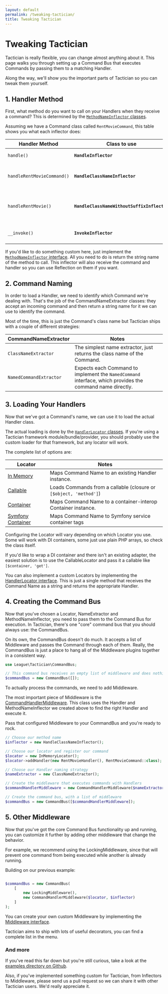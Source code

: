 ```yaml
---
layout: default
permalink: /tweaking-tactician/
title: Tweaking Tactician
---
```


# Tweaking Tactician
Tactician is really flexible, you can change almost anything about it. This page walks you through setting up a Command Bus that executes Commands by passing them to a matching Handler.

Along the way, we'll show you the important parts of Tactician so you can tweak them yourself.

## 1. Handler Method
First, what method do you want to call on your Handlers when they receive a command? This is determined by the [`MethodNameInflector` classes](https://github.com/thephpleague/tactician/tree/master/src/Handler/MethodNameInflector). 

Assuming we have a Command class called `RentMovieCommand`, this table shows you what each inflector does: 

Handler Method             | Class to use                                | Notes
---------------------------|---------------------------------------------|-----------------------------------------------
`handle()`                 | **`HandleInflector`**                       | Easy to read, easy to guess
`handleRentMovieCommand()` | **`HandleClassNameInflector`**              | Lets you handle multiple commands on the same class
`handleRentMovie()`        | **`HandleClassNameWithoutSuffixInflector`** | Same as HandleClassName but shaves any -Command suffix off your class
`__invoke()`               | **`InvokeInflector`**                       | Good for invokable classes or closures.

If you'd like to do something custom here, just implement the [`MethodNameInflector` interface](https://github.com/thephpleague/tactician/blob/master/src/Handler/MethodNameInflector/MethodNameInflector.php). All you need to do is return the string name of the method to call. This inflector will also receive the command and handler so you can use Reflection on them if you want.

## 2. Command Naming
In order to load a Handler, we need to identify which Command we're dealing with. That's the job of the CommandNameExtractor classes: they accept an incoming command and then return a string name for it we can use to identify the command.

Most of the time, this is just the Command's class name but Tactician ships with a couple of different strategies:

CommandNameExtractor    | Notes
------------------------|---------------------------------------------------
`ClassNameExtractor`    | The simplest name extractor, just returns the class name of the Command.
`NamedCommandExtractor` | Expects each Command to implement the `NamedCommand` interface, which provides the command name directly.

## 3. Loading Your Handlers
Now that we've got a Command's name, we can use it to load the actual Handler class. 

The actual loading is done by the [`HandlerLocator` classes](https://github.com/thephpleague/tactician/tree/master/src/Handler/Locator). If you're using a Tactician framework module/bundle/provider, you should probably use the custom loader for that framework, but any locator will work.

The complete list of options are:

Locator           | Notes
------------------|---------------------------------------------------
[In Memory](https://github.com/thephpleague/tactician/blob/master/src/Handler/Locator/InMemoryLocator.php) | Maps Command Name to an existing Handler instance.
[Callable](https://github.com/thephpleague/tactician/blob/master/src/Handler/Locator/CallableLocator.php) | Loads Commands from a callable (closure or ```[$object, 'method']```) 
[Container](https://github.com/thephpleague/tactician-container) | Maps Command Name to a container-interop Container instance.
[Symfony Container](https://github.com/thephpleague/tactician-bundle) | Maps Command Name to Symfony service container tags

Configuring the Locator will vary depending on which Locator you use. Some will work with DI containers, some just use plain PHP arrays, so check the class itself.

If you'd like to wrap a DI container and there isn't an existing adapter, the easiest solution is to use the CallableLocator and pass it a callable like ```[$container, 'get']```. 

You can also implement a custom Locators by implementing the [HandlerLocator interface](https://github.com/thephpleague/tactician/blob/master/src/Handler/Locator/HandlerLocator.php). This is just a single method that receives the Command Name as a string and returns the appropriate Handler.

## 4. Creating the Command Bus
Now that you've chosen a Locator, NameExtractor and MethodNameInflector, you need to pass them to the Command Bus for execution. In Tactician, there's one "core" command bus that you should always use: the CommandBus.

On its own, the CommandBus doesn't do much. It accepts a list of Middleware and passes the Command through each of them. Really, the CommandBus is just a place to hang all of the Middleware plugins together in a consistent way.

~~~ php
use League\Tactician\CommandBus;

// This command bus receives an empty list of middleware and does nothing.
$commandBus = new CommandBus([]);
~~~

To actually process the commands, we need to add Middleware.

The most important piece of Middleware is the [CommandHandlerMiddleware](https://github.com/thephpleague/tactician/blob/master/src/Handler/CommandHandlerMiddleware.php). This class uses the Handler and MethodNameInflector we created above to find the right Handler and execute it.

Pass that configured Middleware to your CommandBus and you're ready to rock.

~~~ php
// Choose our method name
$inflector = new HandleClassNameInflector();

// Choose our locator and register our command
$locator = new InMemoryLocator();
$locator->addHandler(new RentMovieHandler(), RentMovieCommand::class);

// Choose our Handler naming strategy
$nameExtractor = new ClassNameExtractor();

// Create the middleware that executes commands with Handlers
$commandHandlerMiddleware = new CommandHandlerMiddleware($nameExtractor, $locator, $inflector);

// Create the command bus, with a list of middleware
$commandBus = new CommandBus([$commandHandlerMiddleware]);
~~~

## 5. Other Middleware
Now that you've got the core Command Bus functionality up and running, you can customize it further by adding other middleware that change the behavior.

For example, we recommend using the LockingMiddleware, since that will prevent one command from being executed while another is already running.

Building on our previous example:

~~~ php

$commandBus = new CommandBus(
    [
        new LockingMiddleware(),
        new CommandHandlerMiddleware($locator, $inflector)
    ]
);
~~~

You can create your own custom Middleware by implementing the [Middleware interface](https://github.com/thephpleague/tactician/blob/master/src/Middleware.php).

Tactician aims to ship with lots of useful decorators, you can find a complete list in the menu.

### And more
If you've read this far down but you're still curious, take a look at the [examples directory on Github](https://github.com/thephpleague/tactician/tree/master/examples).

Also, if you've implemented something custom for Tactician, from Inflectors to Middleware, please send us a pull request so we can share it with other Tactician users. We'd really appreciate it.
